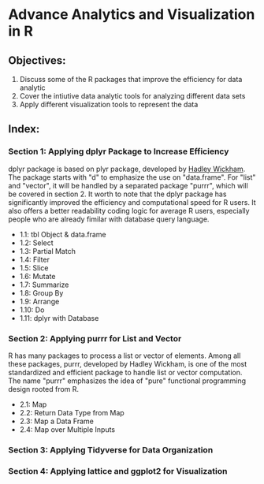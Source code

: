 # Advance Analytics and Visualization in R
## Objectives:
1. Discuss some of the R packages that improve the efficiency for data analytic
2. Cover the intiutive data analytic tools for analyzing different data sets
3. Apply different visualization tools to represent the data

## Index:
### Section 1: Applying dplyr Package to Increase Efficiency
dplyr package is based on plyr package, developed by [Hadley Wickham](http://hadley.nz/). The package starts with "d" to emphasize the use on "data.frame".  For "list" and "vector", it will be handled by a separated package "purrr", which will be covered in section 2. It worth to note that the dplyr package has significantly improved the efficiency and computational speed for R users.  It also offers a better readability coding logic for average R users, especially people who are already fimilar with database query language.
- 1.1: tbl Object & data.frame
- 1.2: Select
- 1.3: Partial Match
- 1.4: Filter
- 1.5: Slice
- 1.6: Mutate
- 1.7: Summarize
- 1.8: Group By
- 1.9: Arrange
- 1.10: Do
- 1.11: dplyr with Database

### Section 2: Applying purrr for List and Vector
R has many packages to process a list or vector of elements.  Among all these packages, purrr, developed by Hadley Wickham, is one of the most standardized and efficient package to handle list or vector computation.  The name "purrr" emphasizes the idea of "pure" functional programming design rooted from R.  
- 2.1: Map
- 2.2: Return Data Type from Map
- 2.3: Map a Data Frame
- 2.4: Map over Multiple Inputs

### Section 3: Applying Tidyverse for Data Organization


### Section 4: Applying lattice and ggplot2 for Visualization
